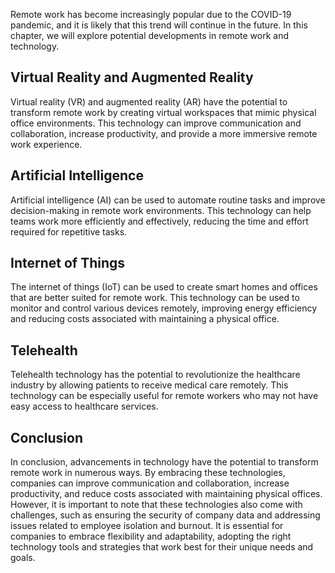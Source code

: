 
Remote work has become increasingly popular due to the COVID-19 pandemic, and it is likely that this trend will continue in the future. In this chapter, we will explore potential developments in remote work and technology.

Virtual Reality and Augmented Reality
-------------------------------------

Virtual reality (VR) and augmented reality (AR) have the potential to transform remote work by creating virtual workspaces that mimic physical office environments. This technology can improve communication and collaboration, increase productivity, and provide a more immersive remote work experience.

Artificial Intelligence
-----------------------

Artificial intelligence (AI) can be used to automate routine tasks and improve decision-making in remote work environments. This technology can help teams work more efficiently and effectively, reducing the time and effort required for repetitive tasks.

Internet of Things
------------------

The internet of things (IoT) can be used to create smart homes and offices that are better suited for remote work. This technology can be used to monitor and control various devices remotely, improving energy efficiency and reducing costs associated with maintaining a physical office.

Telehealth
----------

Telehealth technology has the potential to revolutionize the healthcare industry by allowing patients to receive medical care remotely. This technology can be especially useful for remote workers who may not have easy access to healthcare services.

Conclusion
----------

In conclusion, advancements in technology have the potential to transform remote work in numerous ways. By embracing these technologies, companies can improve communication and collaboration, increase productivity, and reduce costs associated with maintaining physical offices. However, it is important to note that these technologies also come with challenges, such as ensuring the security of company data and addressing issues related to employee isolation and burnout. It is essential for companies to embrace flexibility and adaptability, adopting the right technology tools and strategies that work best for their unique needs and goals.
